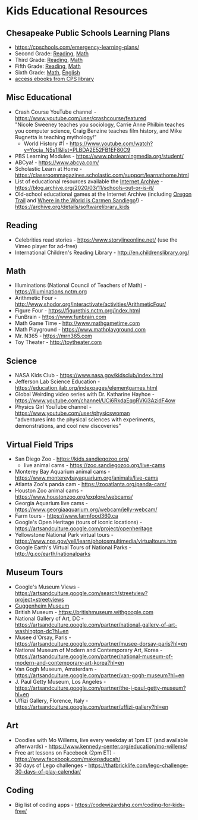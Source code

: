 # Kids Educational Resources

## Chesapeake Public Schools Learning Plans
* https://cpschools.com/emergency-learning-plans/
* Second Grade: <a href="https://cpschools.com/wp-content/uploads/2020/03/CPS-Reading-Plan-Grade-2.pdf">Reading</a>, <a href="https://cpschools.com/wp-content/uploads/2020/03/Emergency-Closing-Learning-Plan-for-Second-Grade-Math-Final.pdf">Math</a>
* Third Grade: <a href="https://cpschools.com/wp-content/uploads/2020/03/Learning-Plan-Third-Grade-Reading-Combined.pdf">Reading</a>, <a href="https://cpschools.com/wp-content/uploads/2020/03/Emergency-Closing-Learning-Plan-for-Third-Grade-Math-Final.pdf">Math</a>
* Fifth Grade: <a href="https://cpschools.com/wp-content/uploads/2020/03/CPS-Reading-Plan-Grade-5_Combined.pdf">Reading</a>, <a href="https://cpschools.com/wp-content/uploads/2020/03/Emergency-Closing-Learning-Plan-for-Fifth-Grade-Math-Final.pdf">Math</a>
* Sixth Grade: <a href="https://cpschools.com/wp-content/uploads/2020/03/Math-6-Emergency-Closing-Learning-Plan.pdf">Math</a>, <a href="https://cpschools.com/wp-content/uploads/2020/03/MIDDLE-SCHOOL-ENGLISH-EMERGENCY-CLOSING-LEARNING-PLAN-.pdf">English</a>
* [access ebooks from CPS library](https://chesapeakeps.follettdestiny.com/common/servlet/presenthomeform.do?l2m=Home&tm=Home&l2m=Home)

## Misc Educational 
* Crash Course YouTube channel - https://www.youtube.com/user/crashcourse/featured <br/>
"Nicole Sweeney teaches you sociology, Carrie Anne Philbin teaches you computer science, Craig Benzine teaches film history, and Mike Rugnetta is teaching mythology!"
  * World History #1 - https://www.youtube.com/watch?v=Yocja_N5s1I&list=PLBDA2E52FB1EF80C9
* PBS Learning Modules - https://www.pbslearningmedia.org/student/
* ABCya! - https://www.abcya.com/
* Scholastic Learn at Home - https://classroommagazines.scholastic.com/support/learnathome.html
* List of educational resources available the [Internet Archive](https://www.archive.org) - https://blog.archive.org/2020/03/11/schools-out-or-is-it/
* Old-school educational games at the Internet Archive (including [Oregon Trail](https://archive.org/details/msdos_Oregon_Trail_The_1990) and [Where in the World is Carmen Sandiego](https://archive.org/details/msdos_Where_in_the_World_is_Carmen_Sandiego_Enhanced_1989)!) - https://archive.org/details/softwarelibrary_kids

## Reading 
* Celebrities read stories - https://www.storylineonline.net/ (use the Vimeo player for ad-free)
* International Children's Reading Library - http://en.childrenslibrary.org/

## Math
* Illuminations (National Council of Teachers of Math) - https://illuminations.nctm.org
* Arithmetic Four - http://www.shodor.org/interactivate/activities/ArithmeticFour/
* Figure Four - https://figurethis.nctm.org/index.html
* FunBrain - https://www.funbrain.com
* Math Game Time - http://www.mathgametime.com
* Math Playground - https://www.mathplayground.com
* Mr. N365 - https://mrn365.com
* Toy Theater - http://toytheater.com

## Science
* NASA Kids Club - https://www.nasa.gov/kidsclub/index.html
* Jefferson Lab Science Education - https://education.jlab.org/indexpages/elementgames.html
* Global Weirding video series with Dr. Katharine Hayhoe - https://www.youtube.com/channel/UCi6RkdaEqgRVKi3AzidF4ow
* Physics Girl YouTube channel - https://www.youtube.com/user/physicswoman <br/>
"adventures into the physical sciences with experiments, demonstrations, and cool new discoveries"

## Virtual Field Trips
* San Diego Zoo - https://kids.sandiegozoo.org/
  * live animal cams - https://zoo.sandiegozoo.org/live-cams
* Monterey Bay Aquarium animal cams - https://www.montereybayaquarium.org/animals/live-cams
* Atlanta Zoo's panda cam - https://zooatlanta.org/panda-cam/
* Houston Zoo animal cams - https://www.houstonzoo.org/explore/webcams/
* Georgia Aquarium live cams - https://www.georgiaaquarium.org/webcam/jelly-webcam/
* Farm tours - https://www.farmfood360.ca
* Google's Open Heritage (tours of iconic locations) - https://artsandculture.google.com/project/openheritage
* Yellowstone National Park virtual tours - https://www.nps.gov/yell/learn/photosmultimedia/virtualtours.htm
* Google Earth's Virtual Tours of National Parks - http://g.co/earth/nationalparks

## Museum Tours
* Google's Museum Views - https://artsandculture.google.com/search/streetview?project=streetviews
* [Guggenheim Museum](https://artsandculture.google.com/streetview/solomon-r-guggenheim-museum-interior-streetview/jAHfbv3JGM2KaQ?hl=en&sv_lng=-73.95902634325634&sv_lat=40.78285751667664&sv_h=30.75703204567916&sv_p=0.06928383072430222&sv_pid=MfnUmHRyOSzMtY3vtYU05g&sv_z=0.9645743015259166)
* British Museum - https://britishmuseum.withgoogle.com
* National Gallery of Art, DC - https://artsandculture.google.com/partner/national-gallery-of-art-washington-dc?hl=en
* Musee d'Orsay, Paris - https://artsandculture.google.com/partner/musee-dorsay-paris?hl=en
* National Museum of Modern and Contemporary Art, Korea - https://artsandculture.google.com/partner/national-museum-of-modern-and-contemporary-art-korea?hl=en
* Van Gogh Museum, Amsterdam - https://artsandculture.google.com/partner/van-gogh-museum?hl=en
* J. Paul Getty Museum, Los Angeles - https://artsandculture.google.com/partner/the-j-paul-getty-museum?hl=en
* Uffizi Gallery, Florence, Italy - https://artsandculture.google.com/partner/uffizi-gallery?hl=en

## Art
* Doodles with Mo Willems, live every weekday at 1pm ET (and available afterwards) - https://www.kennedy-center.org/education/mo-willems/
* Free art lessons on Facebook (2pm ET) - https://www.facebook.com/makepaducah/
* 30 days of Lego challenges - https://thatbricklife.com/lego-challenge-30-days-of-play-calendar/

## Coding
* Big list of coding apps - https://codewizardshq.com/coding-for-kids-free/
